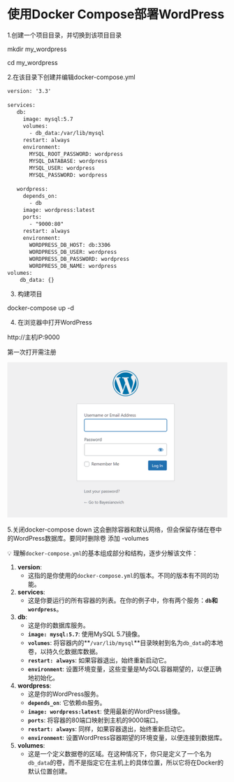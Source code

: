 # 使用Docker Compose部署WordPress

1.创建一个项目目录，并切换到该项目目录

mkdir my_wordpress 

cd my_wordpress

2.在该目录下创建并编辑docker-compose.yml

```
version: '3.3'

services:
   db:
     image: mysql:5.7
     volumes:
       - db_data:/var/lib/mysql
     restart: always
     environment:
       MYSQL_ROOT_PASSWORD: wordpress
       MYSQL_DATABASE: wordpress
       MYSQL_USER: wordpress
       MYSQL_PASSWORD: wordpress

   wordpress:
     depends_on:
       - db
     image: wordpress:latest
     ports:
       - "9000:80"
     restart: always
     environment:
       WORDPRESS_DB_HOST: db:3306
       WORDPRESS_DB_USER: wordpress
       WORDPRESS_DB_PASSWORD: wordpress
       WORDPRESS_DB_NAME: wordpress
volumes:
    db_data: {}

```

3. 构建项目

docker-compose up -d


4. 在浏览器中打开WordPress

http://主机IP:9000

第一次打开需注册

![image-20231019182540612](https://raw.githubusercontent.com/huangshoucheng/picBed/master/iamgeimage-20231019182540612.png)

5.关闭docker-compose down 这会删除容器和默认网络，但会保留存储在卷中的WordPress数据库。要同时删除卷 添加 -volumes



💡 理解`docker-compose.yml`的基本组成部分和结构，逐步分解该文件：

1. **version**:
    - 这指的是你使用的`docker-compose.yml`的版本。不同的版本有不同的功能。
2. **services**:
    - 这是你要运行的所有容器的列表。在你的例子中，你有两个服务：**`db`**和**`wordpress`**。
3. **db**:
    - 这是你的数据库服务。
    - **`image: mysql:5.7`**: 使用MySQL 5.7镜像。
    - **`volumes`**: 将容器内的**`/var/lib/mysql`**目录映射到名为`db_data`的本地卷，以持久化数据库数据。
    - **`restart: always`**: 如果容器退出，始终重新启动它。
    - **`environment`**: 设置环境变量，这些变量是MySQL容器期望的，以便正确地初始化。
4. **wordpress**:
    - 这是你的WordPress服务。
    - **`depends_on`**: 它依赖`db`服务。
    - **`image: wordpress:latest`**: 使用最新的WordPress镜像。
    - **`ports`**: 将容器的80端口映射到主机的9000端口。
    - **`restart: always`**: 同样，如果容器退出，始终重新启动它。
    - **`environment`**: 设置WordPress容器期望的环境变量，以便连接到数据库。
5. **volumes**:
    - 这是一个定义数据卷的区域。在这种情况下，你只是定义了一个名为`db_data`的卷，而不是指定它在主机上的具体位置，所以它将在Docker的默认位置创建。
